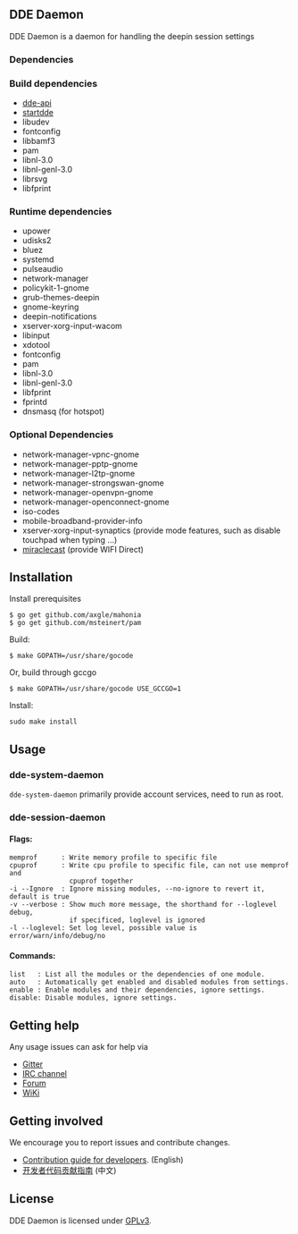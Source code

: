 ## DDE Daemon

DDE Daemon is a daemon for handling  the deepin session settings

### Dependencies


### Build dependencies

* [dde-api](https://github.com/linuxdeepin/dde-api)
* [startdde](https://github.com/linuxdeepin/startdde)
* libudev
* fontconfig
* libbamf3
* pam
* libnl-3.0
* libnl-genl-3.0
* librsvg
* libfprint

### Runtime dependencies

* upower
* udisks2
* bluez
* systemd
* pulseaudio
* network-manager
* policykit-1-gnome
* grub-themes-deepin
* gnome-keyring
* deepin-notifications
* xserver-xorg-input-wacom
* libinput
* xdotool
* fontconfig
* pam
* libnl-3.0
* libnl-genl-3.0
* libfprint
* fprintd
* dnsmasq (for hotspot)

### Optional Dependencies

* network-manager-vpnc-gnome
* network-manager-pptp-gnome
* network-manager-l2tp-gnome
* network-manager-strongswan-gnome
* network-manager-openvpn-gnome
* network-manager-openconnect-gnome
* iso-codes
* mobile-broadband-provider-info
* xserver-xorg-input-synaptics (provide mode features, such as disable touchpad when typing ...)
* [miraclecast](https://github.com/derekdai/miraclecast) (provide WIFI Direct)

## Installation


Install prerequisites

```shell
$ go get github.com/axgle/mahonia
$ go get github.com/msteinert/pam
```

Build:
```
$ make GOPATH=/usr/share/gocode
```

Or, build through gccgo
```
$ make GOPATH=/usr/share/gocode USE_GCCGO=1
```

Install:
```
sudo make install
```

## Usage

### dde-system-daemon

`dde-system-daemon` primarily provide account services, need to run as root.

### dde-session-daemon

#### Flags:

```
memprof      : Write memory profile to specific file
cpuprof      : Write cpu profile to specific file, can not use memprof and
               cpuprof together
-i --Ignore  : Ignore missing modules, --no-ignore to revert it, default is true
-v --verbose : Show much more message, the shorthand for --loglevel debug,
               if specificed, loglevel is ignored
-l --loglevel: Set log level, possible value is error/warn/info/debug/no
```

#### Commands:

```
list   : List all the modules or the dependencies of one module.
auto   : Automatically get enabled and disabled modules from settings.
enable : Enable modules and their dependencies, ignore settings.
disable: Disable modules, ignore settings.
```

## Getting help

Any usage issues can ask for help via

* [Gitter](https://gitter.im/orgs/linuxdeepin/rooms)
* [IRC channel](https://webchat.freenode.net/?channels=deepin)
* [Forum](https://bbs.deepin.org/)
* [WiKi](https://wiki.deepin.org/)

## Getting involved

We encourage you to report issues and contribute changes.

* [Contribution guide for developers](https://github.com/linuxdeepin/developer-center/wiki/Contribution-Guidelines-for-Developers-en). (English)
* [开发者代码贡献指南](https://github.com/linuxdeepin/developer-center/wiki/Contribution-Guidelines-for-Developers) (中文)

## License

DDE Daemon is licensed under [GPLv3](LICENSE).
